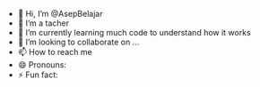 - 👋 Hi, I’m @AsepBelajar
- 👀 I’m a tacher
- 🌱 I’m currently learning much code to understand how it works
- 💞️ I’m looking to collaborate on ...
- 📫 How to reach me
- 😄 Pronouns: 
- ⚡ Fun fact: 

<!---
AsepBelajar/AsepBelajar is a ✨ special ✨ repository because its `README.md` (this file) appears on your GitHub profile.
You can click the Preview link to take a look at your changes.
--->
